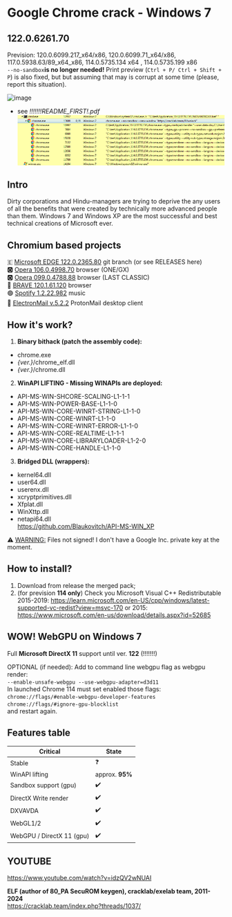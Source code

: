 # Google Chrome crack - Windows 7 
## 122.0.6261.70
 Prevision: 120.0.6099.217_x64/x86, 120.0.6099.71_x64/x86, 117.0.5938.63/89_x64_x86, 114.0.5735.134 x64 , 114.0.5735.199 x86  
`--no-sandbox`**is no longer needed!** Print preview (`Ctrl + P/ Ctrl + Shift + P`) is also fixed, but but assuming that may is corrupt at some time (please, report this situation).

![image](https://github.com/Blaukovitch/GOOGLE_CHROME_Windows_7_CRACK/assets/116763547/e1849dff-6998-4107-a441-6bdc3a2daffd)
 
* see *!!!!!!!README_FIRST!.pdf*
![PH](images/process_hacker.png "Process Hacker Windows 7")  

## Intro  
Dirty corporations and Hindu-managers are trying to deprive the any users of all the benefits that were created by technically more advanced people than them. Windows 7 and Windows XP are the most successful and best technical creations of Microsoft ever.  

## Chromium based projects
🇪 [Microsoft EDGE 122.0.2365.80](https://github.com/Blaukovitch/Microsoft-EDGE-Windows-7-CRACK) git branch  (or see RELEASES here)   
🅾️ [Opera 106.0.4998.70](https://github.com/Blaukovitch/GOOGLE_CHROME_Windows_7_CRACK/releases/tag/OperaOneGX) browser   (ONE/GX)  
🅾️ [Opera 099.0.4788.88](https://github.com/Blaukovitch/GOOGLE_CHROME_Windows_7_CRACK/releases/tag/Opera_CLASSIC) browser (LAST CLASSIC)  
🦁 [BRAVE 120.1.61.120](https://github.com/Blaukovitch/GOOGLE_CHROME_Windows_7_CRACK/releases/tag/brave) browser  
🟢 [Spotify 1.2.22.982](https://github.com/Blaukovitch/GOOGLE_CHROME_Windows_7_CRACK/releases/tag/Spotify_first) music  
📧 [ElectronMail v.5.2.2](https://github.com/Blaukovitch/GOOGLE_CHROME_Windows_7_CRACK/releases/tag/ElectronMail) ProtonMail desktop client  
  
## How it's work?  
1) **Binary bithack (patch the assembly code):**  
* chrome.exe  
* *{ver.}*/chrome_elf.dll  
* *{ver.}*/chrome.dll  

2) **WinAPI LIFTING - Missing WINAPIs are deployed:**  
* API-MS-WIN-SHCORE-SCALING-L1-1-1  
* API-MS-WIN-POWER-BASE-L1-1-0  
* API-MS-WIN-CORE-WINRT-STRING-L1-1-0  
* API-MS-WIN-CORE-WINRT-L1-1-0  
* API-MS-WIN-CORE-WINRT-ERROR-L1-1-0
* API-MS-WIN-CORE-REALTIME-L1-1-1
* API-MS-WIN-CORE-LIBRARYLOADER-L1-2-0
* API-MS-WIN-CORE-HANDLE-L1-1-0
3) **Bridged DLL (wrappers):** 
* kernel64.dll
* user64.dll
* userenx.dll
* xcryptprimitives.dll
* Xfplat.dll
* WinXttp.dll
* netapi64.dll  
https://github.com/Blaukovitch/API-MS-WIN_XP 

⚠️ <u>WARNING:</u> Files not signed! I don't have a Google Inc. private key at the moment.

## How to install?
1) Download from release the merged pack; 
2) (for prevision **114 only**) Check you Microsoft Visual C++ Redistributable 2015-2019: https://learn.microsoft.com/en-US/cpp/windows/latest-supported-vc-redist?view=msvc-170 or 2015: https://www.microsoft.com/en-us/download/details.aspx?id=52685

## WOW! WebGPU on Windows 7
Full **Microsoft DirectX 11** support until ver. **122** (!!!!!!!)

OPTIONAL (if needed):
Add to command line webgpu flag as webgpu render:  
`--enable-unsafe-webgpu --use-webgpu-adapter=d3d11`  
In launched Chrome 114 must set enabled those flags:  
`chrome://flags/#enable-webgpu-developer-features`  
`chrome://flags/#ignore-gpu-blocklist`  
and restart again.  

## Features table
| Critical | State |
| ------ | ------ |
| Stable | ❓ |
| WinAPI lifting | approx. **95%** |
| Sandbox support (gpu) | ✔️ | 
| DirectX Write render | ✔️ | 
| DXVAVDA | ✔️ | 
| WebGL1/2 | ✔️ | 
| WebGPU / DirectX 11 (gpu)| ✔️ | 

## YOUTUBE
https://www.youtube.com/watch?v=idzQV2wNUAI

**ELF (author of 80_PA SecuROM keygen), cracklab/exelab team, 2011-2024**  
https://cracklab.team/index.php?threads/1037/
